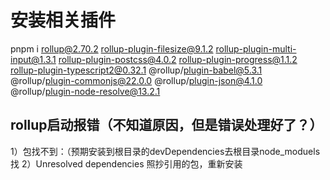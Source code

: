 # 安装相关插件
pnpm i rollup@2.70.2 rollup-plugin-filesize@9.1.2 rollup-plugin-multi-input@1.3.1 rollup-plugin-postcss@4.0.2 rollup-plugin-progress@1.1.2 rollup-plugin-typescript2@0.32.1 @rollup/plugin-babel@5.3.1 @rollup/plugin-commonjs@22.0.0 @rollup/plugin-json@4.1.0 @rollup/plugin-node-resolve@13.2.1

## rollup启动报错（不知道原因，但是错误处理好了？）
1）包找不到：（预期安装到根目录的devDependencies去根目录node_moduels找
2）Unresolved dependencies 照抄引用的包，重新安装


